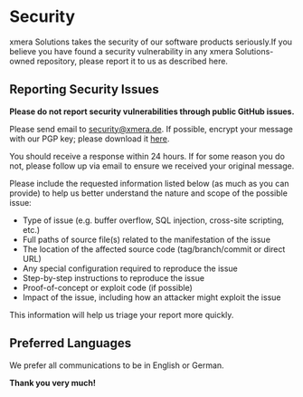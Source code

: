 # Security

xmera Solutions takes the security of our software products seriously.If you believe you have found a security vulnerability in any xmera Solutions-owned repository, please report it to us as described here.

## Reporting Security Issues

**Please do not report security vulnerabilities through public GitHub issues.**

Please send email to [security@xmera.de](mailto:security@xmera.de). If possible, encrypt your message with our PGP key; please download it [here](https://xmera.de/reporting-security-issues/).

You should receive a response within 24 hours. If for some reason you do not, please follow up via email to ensure we received your original message.

Please include the requested information listed below (as much as you can provide) to help us better understand the nature and scope of the possible issue:

* Type of issue (e.g. buffer overflow, SQL injection, cross-site scripting, etc.)
* Full paths of source file(s) related to the manifestation of the issue
* The location of the affected source code (tag/branch/commit or direct URL)
* Any special configuration required to reproduce the issue
* Step-by-step instructions to reproduce the issue
* Proof-of-concept or exploit code (if possible)
* Impact of the issue, including how an attacker might exploit the issue

This information will help us triage your report more quickly.

## Preferred Languages

We prefer all communications to be in English or German.

**Thank you very much!**